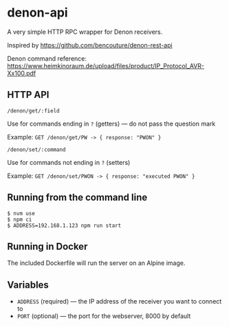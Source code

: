 # denon-api

A very simple HTTP RPC wrapper for Denon receivers.

Inspired by https://github.com/bencouture/denon-rest-api

Denon command reference: https://www.heimkinoraum.de/upload/files/product/IP_Protocol_AVR-Xx100.pdf

## HTTP API

`/denon/get/:field`

Use for commands ending in `?` (getters) — do not pass the question mark

Example: `GET /denon/get/PW -> { response: "PWON" }`

`/denon/set/:command`

Use for commands not ending in `?` (setters)

Example: `GET /denon/set/PWON -> { response: "executed PWON" }`

## Running from the command line

```
$ nvm use
$ npm ci
$ ADDRESS=192.168.1.123 npm run start
```

## Running in Docker

The included Dockerfile will run the server on an Alpine image.

## Variables

-   `ADDRESS` (required) — the IP address of the receiver you want to connect to
-   `PORT` (optional) — the port for the webserver, 8000 by default
